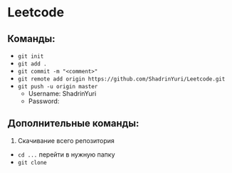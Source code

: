 # Leetcode

## Команды:

- `git init`
- `git add .`
- `git commit -m "<comment>"`
- `git remote add origin https://github.com/ShadrinYuri/Leetcode.git`
- `git push -u origin master` 
  - Username: ShadrinYuri
  - Password: <Token in Github>

## Дополнительные команды:

1. Скачивание всего репозитория
  - `cd ...` перейти в нужную папку
  - `git clone `
  
